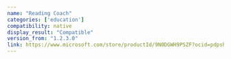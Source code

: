 ```yaml
---
name: "Reading Coach"
categories: ['education']
compatibility: native
display_result: "Compatible"
version_from: "1.2.3.0"
link: https://www.microsoft.com/store/productId/9N0DGWH9PSZF?ocid=pdpshare
---
```

